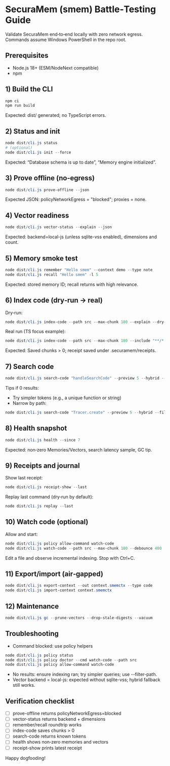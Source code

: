 # SecuraMem (smem) Battle‑Testing Guide

Validate SecuraMem end‑to‑end locally with zero network egress. Commands assume Windows PowerShell in the repo root.

## Prerequisites
- Node.js 18+ (ESM/NodeNext compatible)
- npm

## 1) Build the CLI
```powershell
npm ci
npm run build
```
Expected: dist/ generated; no TypeScript errors.

## 2) Status and init
```powershell
node dist/cli.js status
# (optional)
node dist/cli.js init --force
```
Expected: “Database schema is up to date”, “Memory engine initialized”.

## 3) Prove offline (no‑egress)
```powershell
node dist/cli.js prove-offline --json
```
Expected JSON: policyNetworkEgress = "blocked"; proxies = none.

## 4) Vector readiness
```powershell
node dist/cli.js vector-status --explain --json
```
Expected: backend=local-js (unless sqlite-vss enabled), dimensions and count.

## 5) Memory smoke test
```powershell
node dist/cli.js remember "Hello smem" --context demo --type note
node dist/cli.js recall "Hello smem" -l 5
```
Expected: stored memory ID; recall returns with high relevance.

## 6) Index code (dry‑run → real)
Dry‑run:
```powershell
node dist/cli.js index-code --path src --max-chunk 180 --explain --dry-run
```
Real run (TS focus example):
```powershell
node dist/cli.js index-code --path src --max-chunk 180 --include "**/*.ts" "**/*.tsx" --exclude "**/dist/**" "**/*.test.ts" --explain
```
Expected: Saved chunks > 0; receipt saved under .securamem/receipts.

## 7) Search code
```powershell
node dist/cli.js search-code "handleSearchCode" --preview 5 --hybrid --explain
```
Tips if 0 results:
- Try simpler tokens (e.g., a unique function or string)
- Narrow by path:
```powershell
node dist/cli.js search-code "Tracer.create" --preview 5 --hybrid --filter-path "**/Trace.ts"
```

## 8) Health snapshot
```powershell
node dist/cli.js health --since 7
```
Expected: non‑zero Memories/Vectors, search latency sample, GC tip.

## 9) Receipts and journal
Show last receipt:
```powershell
node dist/cli.js receipt-show --last
```
Replay last command (dry‑run by default):
```powershell
node dist/cli.js replay --last
```

## 10) Watch code (optional)
Allow and start:
```powershell
node dist/cli.js policy allow-command watch-code
node dist/cli.js watch-code --path src --max-chunk 180 --debounce 400
```
Edit a file and observe incremental indexing. Stop with Ctrl+C.

## 11) Export/import (air‑gapped)
```powershell
node dist/cli.js export-context --out context.smemctx --type code
node dist/cli.js import-context context.smemctx
```

## 12) Maintenance
```powershell
node dist/cli.js gc --prune-vectors --drop-stale-digests --vacuum
```

## Troubleshooting
- Command blocked: use policy helpers
```powershell
node dist/cli.js policy status
node dist/cli.js policy doctor --cmd watch-code --path src
node dist/cli.js policy allow-command watch-code
```
- No results: ensure indexing ran; try simpler queries; use --filter-path.
- Vector backend = local-js: expected without sqlite-vss; hybrid fallback still works.

## Verification checklist
- [ ] prove-offline returns policyNetworkEgress=blocked
- [ ] vector-status returns backend + dimensions
- [ ] remember/recall roundtrip works
- [ ] index-code saves chunks > 0
- [ ] search-code returns known tokens
- [ ] health shows non‑zero memories and vectors
- [ ] receipt-show prints latest receipt

Happy dogfooding!
